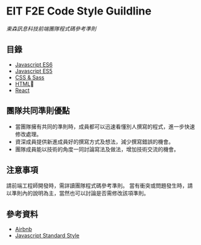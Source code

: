# EIT F2E Code Style Guildline
*東森訊息科技前端團隊程式碼參考準則*

## 目錄
- [Javascript ES6](es6/)
- [Javascript ES5](es5/)
- [CSS & Sass](css-sass/)
- [HTML](html5/)
- [React](react/)

## 團隊共同準則優點
* 當團隊擁有共同的準則時，成員都可以迅速看懂別人撰寫的程式，進一步快速修改處理。
* 資深成員提供新進成員好的撰寫方式及想法，減少撰寫錯誤的機會。
* 團隊成員能以技術的角度一同討論寫法及做法，增加技術交流的機會。

## 注意事項
請前端工程師開發時，需詳讀團隊程式碼參考準則。
當有衝突或問題發生時，請以準則內的說明為主，當然也可以討論是否需修改該項準則。


## 參考資料
- [Airbnb](https://github.com/airbnb/javascript)
- [Javascript Standard Style](https://standardjs.com/rules.html#javascript-standard-style)